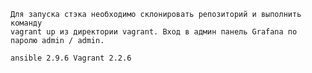 

```
Для запуска стэка необходимо склонировать репозиторий и выполнить команду 
vagrant up из директории vagrant. Вход в админ панель Grafana по паролю admin / admin.
```
``ansible 2.9.6
Vagrant 2.2.6``
